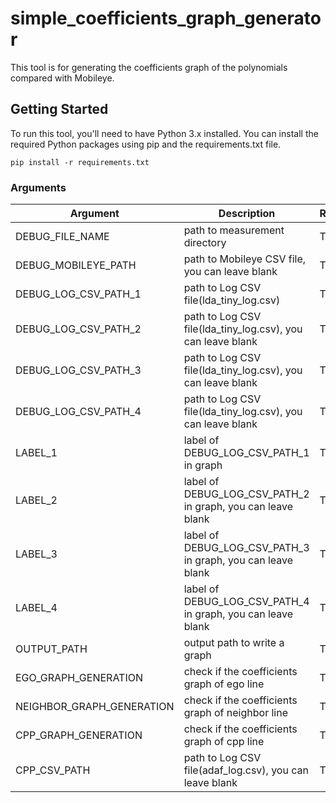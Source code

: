 # simple_coefficients_graph_generator

This tool is for generating the coefficients graph of the polynomials compared with Mobileye.

## Getting Started

To run this tool, you'll need to have Python 3.x installed. You can install the required Python packages using pip and the requirements.txt file.

    pip install -r requirements.txt


### Arguments

|**Argument**|**Description**|**Requried**|**Type**|
| ------- | ------- | ------- | ------- |
| DEBUG_FILE_NAME |path to measurement directory | True | string | 
| DEBUG_MOBILEYE_PATH |path to Mobileye CSV file, you can leave blank|True|string|
| DEBUG_LOG_CSV_PATH_1 |path to Log CSV file(lda_tiny_log.csv)|True|string|
| DEBUG_LOG_CSV_PATH_2 |path to Log CSV file(lda_tiny_log.csv), you can leave blank|True|string|
| DEBUG_LOG_CSV_PATH_3 |path to Log CSV file(lda_tiny_log.csv), you can leave blank|True|string|
| DEBUG_LOG_CSV_PATH_4 |path to Log CSV file(lda_tiny_log.csv), you can leave blank|True|string|
| LABEL_1 |label of DEBUG_LOG_CSV_PATH_1 in graph|True|string|
| LABEL_2 |label of DEBUG_LOG_CSV_PATH_2 in graph, you can leave blank|True|string|
| LABEL_3 |label of DEBUG_LOG_CSV_PATH_3 in graph, you can leave blank|True|string|
| LABEL_4 |label of DEBUG_LOG_CSV_PATH_4 in graph, you can leave blank|True|string|
| OUTPUT_PATH |output path to write a graph|True|string|
| EGO_GRAPH_GENERATION |check if the coefficients graph of ego line |True|boolean|
| NEIGHBOR_GRAPH_GENERATION |check if the coefficients graph of neighbor line |True|boolean|
| CPP_GRAPH_GENERATION |check if the coefficients graph of cpp line |True|boolean|
| CPP_CSV_PATH |path to Log CSV file(adaf_log.csv), you can leave blank|True|boolean|
